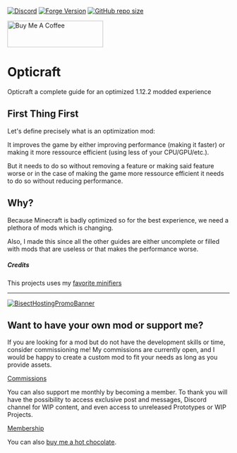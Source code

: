 [![Discord](https://img.shields.io/discord/807316234436608020?color=586AEA&style=for-the-badge&label=Discord&logo=discord)](https://discord.gg/hKpUYx7VwS)
[![Forge Version](https://img.shields.io/badge/Minecraft%20Forge-14.23.5.2860-yellow.svg?style=for-the-badge)](http://files.minecraftforge.net/maven/net/minecraftforge/forge/index_1.12.2.html)
[![GitHub repo size](https://img.shields.io/github/repo-size/Red-Studio-Ragnarok/Opticraft?label=Repository%20Size&style=for-the-badge)](https://github.com/Red-Studio-Ragnarok/Opticraft)

<a href="https://www.buymeacoffee.com/desoroxxx" target="_blank"><img src="https://cdn.buymeacoffee.com/buttons/v2/arial-red.png" alt="Buy Me A Coffee" style="height: 60px !important;width: 217px !important;" ></a>

# Opticraft

Opticraft a complete guide for an optimized 1.12.2 modded experience

## First Thing First

Let's define precisely what is an optimization mod:

It improves the game by either improving performance (making it faster) or making it more ressource efficient (using less of your CPU/GPU/etc.).

But it needs to do so without removing a feature or making said feature worse or in the case of making the game more ressource efficient it needs to do so without reducing performance.

## Why?

Because Minecraft is badly optimized so for the best experience, we need a plethora of mods which is changing.

Also, I made this since all the other guides are either uncomplete or filled with mods that are useless or that makes the performance worse.

##### Credits

This projects uses my [favorite minifiers](https://github.com/stars/Desoroxxx/lists/minifiers)

---

[![BisectHostingPromoBanner](https://www.bisecthosting.com/partners/custom-banners/d410513a-9aee-467a-96eb-88eb0976af9d.webp)](https://bisecthosting.com/Desoroxxx?r=Opticraft+GitHub)

## Want to have your own mod or support me?

If you are looking for a mod but do not have the development skills or time, consider commissioning me!
My commissions are currently open, and I would be happy to create a custom mod to fit your needs as long as you provide assets.

[Commissions]

You can also support me monthly by becoming a member.
To thank you will have the possibility to access exclusive post and messages, Discord channel for WIP content, and even access to unreleased Prototypes or WIP Projects.

[Membership]

You can also [buy me a hot chocolate].

[Commissions]: https://www.buymeacoffee.com/desoroxxx/commissions
[Membership]: https://www.buymeacoffee.com/desoroxxx/membership
[buy me a hot chocolate]: https://www.buymeacoffee.com/desoroxxx
